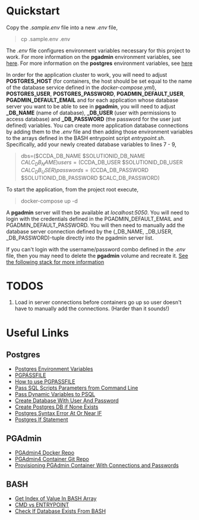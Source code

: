 # Quickstart

Copy the <i>.sample.env</i> file into a new <i>.env</i> file,

> cp .sample.env .env

The <i>.env</i> file configures environment variables necessary for this project to work. For more information on the <b>pgadmin</b> environment variables, see [here](https://www.pgadmin.org/docs/pgadmin4/development/container_deployment.html). For more information on the <b>postgres</b> environment variables, see [here](https://hub.docker.com/_/postgres) 

In order for the application cluster to work, you will need to adjust <b>POSTGRES_HOST</b> (for containers, the host should be set equal to the name of the database service defined in the <i>docker-compose.yml</i>), <b>POSTGRES_USER</b>, <b>POSTGRES_PASSWORD</b>, <b>PGADMIN_DEFAULT_USER</b>, <b>PGADMIN_DEFAULT_EMAIL</b> and for each application whose database server you want to be able to see in <b>pgadmin</b>, you will need to adjust <b>_DB_NAME</b> (name of database), <b>_DB_USER</b> (user with permissions to access database) and <b>_DB_PASSWORD</b> (the password for the user just defined) variables. You can create more application database connections by adding them to the <i>.env</i> file and then adding those environment variables to the arrays defined in the BASH entrypoint script <i>entrypoint.sh</i>. Specifically, add your newly created database variables to lines 7 - 9,

> dbs=($CCDA_DB_NAME $SOLUTIONID_DB_NAME $CALC_DB_NAME)
> users=($CCDA_DB_USER $SOLUTIONID_DB_USER $CALC_DB_USER)
> passwords=($CCDA_DB_PASSWORD $SOLUTIONID_DB_PASSWORD $CALC_DB_PASSWORD)

To start the application, from the project root execute,

> docker-compose up -d

A <b>pgadmin</b> server will then be available at <i>localhost:5050</i>. You will need to login with the credentials defined in the PGADMIN_DEFAULT_EMAIL and PGADMIN_DEFAULT_PASSWORD. You will then need to manually add the database server connection defined by the (_DB_NAME, _DB_USER, _DB_PASSWORD)-tuple directly into the pgadmin server list. 

If you can't login with the username/password combo defined in the <i>.env</i> file, then you may need to delete the <b>pgadmin</b> volume and recreate it. [See the following stack for more information](
https://stackoverflow.com/questions/65629281/pgadmin-docker-error-incorect-username-or-password)

# TODOS

1. Load in server connections before containers go up so user doesn't have to manually add the connections. (Harder than it sounds!)

# Useful Links

## Postgres
- [Postgres Environment Variables](https://www.postgresql.org/docs/current/libpq-envars.html)
- [PGPASSFILE](https://www.postgresql.org/docs/8.3/libpq-pgpass.html)
- [How to use PGPASSFILE](https://stackoverflow.com/questions/22218142/how-to-use-pgpassfile-environment-variable)
- [Pass SQL Scripts Parameters from Command Line](https://stackoverflow.com/questions/7389416/postgresql-how-to-pass-parameters-from-command-line)
- [Pass Dynamic Variables to PSQL](https://community.pivotal.io/s/article/How-to-pass-Dynamic-Variable-to-PSQL?language=en_US)
- [Create Database With User And Password](https://medium.com/coding-blocks/creating-user-database-and-adding-access-on-postgres)
- [Create Postgres DB if None Exists](https://notathoughtexperiment.me/blog/how-to-do-create-database-dbname-if-not-exists-in-postgres-in-golang/)
- [Postgres Syntax Error At Or Near IF](https://stackoverflow.com/questions/20957292/postgres-syntax-error-at-or-near-if)
- [Postgres If Statement](https://stackoverflow.com/questions/11299037/postgresql-if-statement)

## PGAdmin
- [PGAdmin4 Docker Repo](https://hub.docker.com/r/dpage/pgadmin4/)
- [PGAdmin4 Container Git Repo](https://github.com/postgres/pgadmin4)
- [Provisioning PGAdmin Container With Connections and Passwords](https://technology.amis.nl/continuous-delivery/provisioning/pgadmin-in-docker-provision-connections-and-passwords/)

## BASH
- [Get Index of Value In BASH Array](https://stackoverflow.com/questions/15028567/get-the-index-of-a-value-in-a-bash-array)
- [CMD vs ENTRYPOINT](https://stackoverflow.com/questions/21553353/what-is-the-difference-between-cmd-and-entrypoint-in-a-dockerfile)
- [Check If Database Exists From BASH](https://stackoverflow.com/questions/14549270/check-if-database-exists-in-postgresql-using-shell)